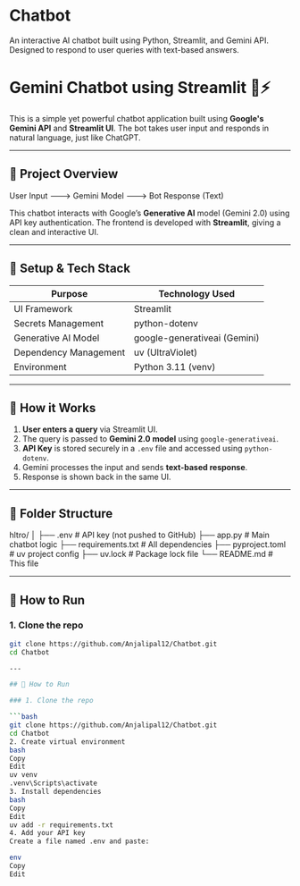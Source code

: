# Chatbot
An interactive AI chatbot built using Python, Streamlit, and Gemini API. Designed to respond to user queries with text-based answers.
# Gemini Chatbot using Streamlit 💬⚡

This is a simple yet powerful chatbot application built using **Google's Gemini API** and **Streamlit UI**. The bot takes user input and responds in natural language, just like ChatGPT.

---

## 🧠 Project Overview
User Input ---> Gemini Model ---> Bot Response (Text)

This chatbot interacts with Google’s **Generative AI** model (Gemini 2.0) using API key authentication. The frontend is developed with **Streamlit**, giving a clean and interactive UI.

---

## 🔧 Setup & Tech Stack

| Purpose                      | Technology Used         |
|-----------------------------|--------------------------|
| UI Framework                | Streamlit                |
| Secrets Management          | python-dotenv            |
| Generative AI Model         | google-generativeai (Gemini) |
| Dependency Management       | uv (UltraViolet)         |
| Environment                 | Python 3.11 (venv)        |

---

## 🔑 How it Works

1. **User enters a query** via Streamlit UI.
2. The query is passed to **Gemini 2.0 model** using `google-generativeai`.
3. **API Key** is stored securely in a `.env` file and accessed using `python-dotenv`.
4. Gemini processes the input and sends **text-based response**.
5. Response is shown back in the same UI.

---

## 📂 Folder Structure
hltro/
│
├── .env # API key (not pushed to GitHub)
├── app.py # Main chatbot logic
├── requirements.txt # All dependencies
├── pyproject.toml # uv project config
├── uv.lock # Package lock file
└── README.md # This file

---

## 🚀 How to Run

### 1. Clone the repo

```bash
git clone https://github.com/Anjalipal12/Chatbot.git
cd Chatbot

---

## 🚀 How to Run

### 1. Clone the repo

```bash
git clone https://github.com/Anjalipal12/Chatbot.git
cd Chatbot
2. Create virtual environment
bash
Copy
Edit
uv venv
.venv\Scripts\activate
3. Install dependencies
bash
Copy
Edit
uv add -r requirements.txt
4. Add your API key
Create a file named .env and paste:

env
Copy
Edit
